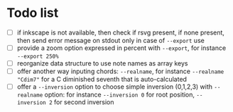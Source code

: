 # Todo list

- [ ] if inkscape is not available, then check if rsvg present, if none present, then send error message on stdout only in case of `--export` use
- [ ] provide a zoom option expressed in percent with `--export`, for instance `--export 250%`
- [ ] reorganize data structure to use note names as array keys
- [ ] offer another way inputing chords: `--realname`, for instance `--realname "Cdim7"` for a C diminished seventh that is auto-calculated
- [ ] offer a `--inversion` option to choose simple inversion (0,1,2,3) with `--realname` option: for instance `--inversion 0` for root position, `--inversion 2` for second inversion
